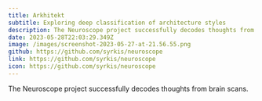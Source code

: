```yaml
---
title: Arkhitekt
subtitle: Exploring deep classification of architecture styles
description: The Neuroscope project successfully decodes thoughts from brain scans.
date: 2023-05-28T22:03:29.349Z
image: /images/screenshot-2023-05-27-at-21.56.55.png
github: https://github.com/syrkis/neuroscope
link: https://github.com/syrkis/neuroscope
icon: https://github.com/syrkis/neuroscope
---
```

The Neuroscope project successfully decodes thoughts from brain scans.